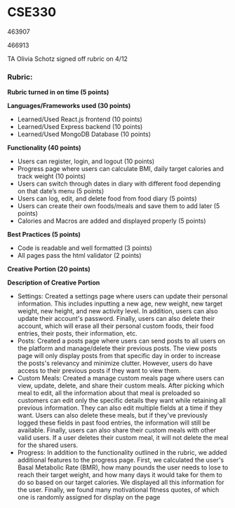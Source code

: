 # CSE330
463907

466913

TA Olivia Schotz signed off rubric on 4/12

### Rubric:

**Rubric turned in on time (5 points)**

**Languages/Frameworks used (30 points)**
- Learned/Used React.js frontend (10 points)
- Learned/Used Express backend (10 points)
- Learned/Used MongoDB Database (10 points)
 
**Functionality (40 points)**
- Users can register, login, and logout (10 points)
- Progress page where users can calculate BMI, daily target calories and track weight (10 points)
- Users can switch through dates in diary with different food depending on that date’s menu (5 points)
- Users can log, edit, and delete food from food diary (5 points)
- Users can create their own foods/meals and save them to add later (5 points)
- Calories and Macros are added and displayed properly (5 points)
 
**Best Practices (5 points)**
- Code is readable and well formatted (3 points)
- All pages pass the html validator (2 points)
 
**Creative Portion (20 points)**


**Description of Creative Portion**
- Settings: Created a settings page where users can update their personal information. This includes inputting a new age, new weight, new target weight, new height, and new activity level. In addition, users can also update their account's password. Finally, users can also delete their account, which will erase all their personal custom foods, their food entries, their posts, their information, etc.
- Posts: Created a posts page where users can send posts to all users on the platform and manage/delete their previous posts. The view posts page will only display posts from that specific day in order to increase the posts's relevancy and minimize clutter. However, users do have access to their previous posts if they want to view them.
- Custom Meals: Created a manage custom meals page where users can view, update, delete, and share their custom meals. After picking which meal to edit, all the information about that meal is preloaded so customers can edit only the specific details they want while retaining all previous information. They can also edit multiple fields at a time if they want. Users can also delete these meals, but if they've previously logged these fields in past food entries, the information will still be available. Finally, users can also share their custom meals with other valid users. If a user deletes their custom meal, it will not delete the meal for the shared users. 
- Progress: In addition to the functionality outlined in the rubric, we added additional features to the progress page. First, we calculated the user's Basal Metabolic Rate (BMR), how many pounds the user needs to lose to reach their target weight, and how many days it would take for them to do so based on our target calories. We displayed all this information for the user. Finally, we found many motivational fitness quotes, of which one is randomly assigned for display on the page 
